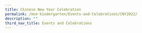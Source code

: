 ```yaml
---
title: Chinese New Year Celebration
permalink: /moe-kindergarten/Events-and-Celebrations/CNY2022/
description: ""
third_nav_title: Events and Celebrations
---
```


